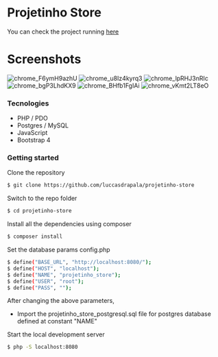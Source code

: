 # Projetinho Store
You can check the project running [here](https://www.wribeiiro.com/projetinho_store/)

# Screenshots
![chrome_F6ymH9azhU](https://user-images.githubusercontent.com/78103055/218616256-f4d759d0-f63f-4af3-98dd-23e3f212378d.png)
![chrome_u8Iz4kyrq3](https://user-images.githubusercontent.com/78103055/218616481-da73226d-1582-4ccd-b9ae-8a4c007fa115.png)
![chrome_lpRHJ3nRIc](https://user-images.githubusercontent.com/78103055/218616505-f68a167b-f8f0-498a-b555-affe014a3b00.png)
![chrome_bgP3LhdKX9](https://user-images.githubusercontent.com/78103055/218616545-6e385104-29d9-42ac-a39f-2bf40a2a15e1.png)
![chrome_BHfb1FgIAi](https://user-images.githubusercontent.com/78103055/218616551-1d3f5c85-101d-4204-a38a-453bf2ee9432.png)
![chrome_vKmt2LT8eO](https://user-images.githubusercontent.com/78103055/218616557-834641c2-21bd-4f3a-b554-f5a7336ee5e7.png)


### Tecnologies
- PHP / PDO
- Postgres / MySQL
- JavaScript
- Bootstrap 4

### Getting started

Clone the repository
```bash
$ git clone https://github.com/luccasdrapala/projetinho-store
```
Switch to the repo folder
```bash
$ cd projetinho-store
```
Install all the dependencies using composer
```bash
$ composer install
```
Set the database params config.php
```bash
$ define("BASE_URL", "http://localhost:8080/");
$ define("HOST", "localhost");
$ define("NAME", "projetinho_store");
$ define("USER", "root");
$ define("PASS", "");
```

After changing the above parameters,

- Import the projetinho_store_postgresql.sql file for postgres database defined at constant "NAME"

Start the local development server
```bash
$ php -S localhost:8080
```
